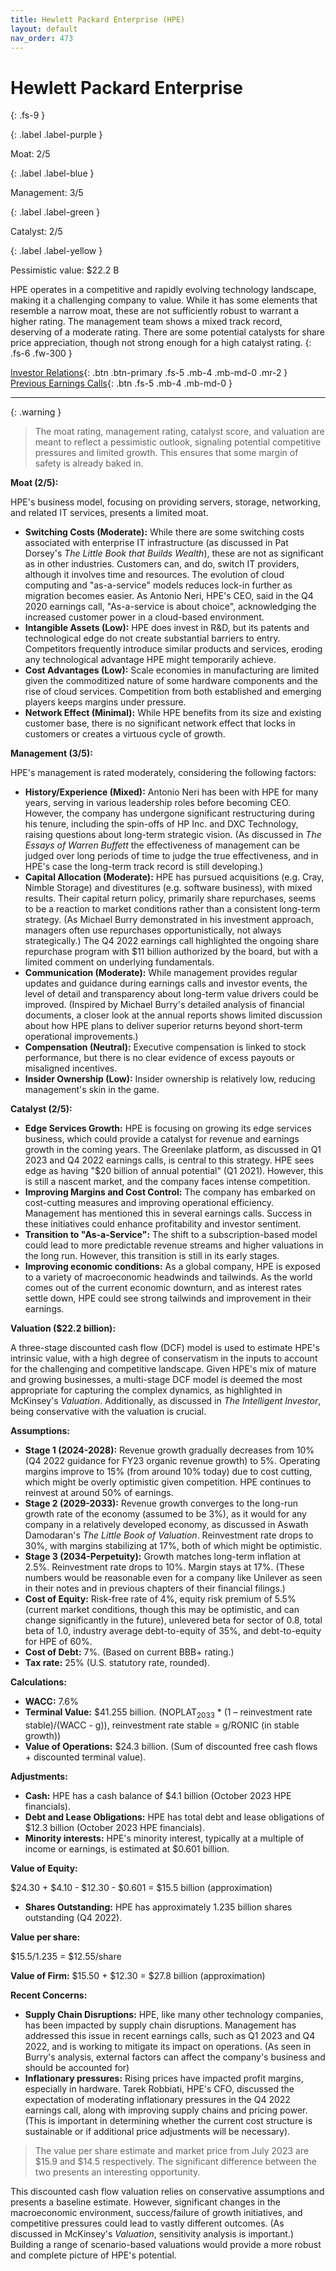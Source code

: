 ```yaml
---
title: Hewlett Packard Enterprise (HPE)
layout: default
nav_order: 473
---
```


# Hewlett Packard Enterprise
{: .fs-9 }

{: .label .label-purple }

Moat: 2/5

{: .label .label-blue }

Management: 3/5

{: .label .label-green }

Catalyst: 2/5

{: .label .label-yellow }

Pessimistic value: $22.2 B

HPE operates in a competitive and rapidly evolving technology landscape, making it a challenging company to value. While it has some elements that resemble a narrow moat, these are not sufficiently robust to warrant a higher rating. The management team shows a mixed track record, deserving of a moderate rating. There are some potential catalysts for share price appreciation, though not strong enough for a high catalyst rating.
{: .fs-6 .fw-300 }

[Investor Relations](https://www.google.com/search?q=HPE+investor+relations){: .btn .btn-primary .fs-5 .mb-4 .mb-md-0 .mr-2 }
[Previous Earnings Calls](https://discountingcashflows.com/company/HPE/transcripts/){: .btn .fs-5 .mb-4 .mb-md-0 }

---

{: .warning } 
>The moat rating, management rating, catalyst score, and valuation are meant to reflect a pessimistic outlook, signaling potential competitive pressures and limited growth. This ensures that some margin of safety is already baked in.


**Moat (2/5):**

HPE's business model, focusing on providing servers, storage, networking, and related IT services, presents a limited moat. 

* **Switching Costs (Moderate):**  While there are some switching costs associated with enterprise IT infrastructure (as discussed in Pat Dorsey's *The Little Book that Builds Wealth*), these are not as significant as in other industries. Customers can, and do, switch IT providers, although it involves time and resources. The evolution of cloud computing and "as-a-service" models reduces lock-in further as migration becomes easier. As Antonio Neri, HPE's CEO, said in the Q4 2020 earnings call, "As-a-service is about choice", acknowledging the increased customer power in a cloud-based environment.
* **Intangible Assets (Low):** HPE does invest in R&D, but its patents and technological edge do not create substantial barriers to entry. Competitors frequently introduce similar products and services, eroding any technological advantage HPE might temporarily achieve.
* **Cost Advantages (Low):**  Scale economies in manufacturing are limited given the commoditized nature of some hardware components and the rise of cloud services. Competition from both established and emerging players keeps margins under pressure.
* **Network Effect (Minimal):** While HPE benefits from its size and existing customer base, there is no significant network effect that locks in customers or creates a virtuous cycle of growth.

**Management (3/5):**

HPE's management is rated moderately, considering the following factors:

* **History/Experience (Mixed):**  Antonio Neri has been with HPE for many years, serving in various leadership roles before becoming CEO.  However, the company has undergone significant restructuring during his tenure, including the spin-offs of HP Inc. and DXC Technology, raising questions about long-term strategic vision. (As discussed in *The Essays of Warren Buffett* the effectiveness of management can be judged over long periods of time to judge the true effectiveness, and in HPE's case the long-term track record is still developing.)
* **Capital Allocation (Moderate):** HPE has pursued acquisitions (e.g. Cray, Nimble Storage) and divestitures (e.g. software business), with mixed results. Their capital return policy, primarily share repurchases, seems to be a reaction to market conditions rather than a consistent long-term strategy. (As Michael Burry demonstrated in his investment approach, managers often use repurchases opportunistically, not always strategically.) The Q4 2022 earnings call highlighted the ongoing share repurchase program with $11 billion authorized by the board, but with a limited comment on underlying fundamentals.
* **Communication (Moderate):**  While management provides regular updates and guidance during earnings calls and investor events, the level of detail and transparency about long-term value drivers could be improved.  (Inspired by Michael Burry's detailed analysis of financial documents, a closer look at the annual reports shows limited discussion about how HPE plans to deliver superior returns beyond short-term operational improvements.)
* **Compensation (Neutral):** Executive compensation is linked to stock performance, but there is no clear evidence of excess payouts or misaligned incentives. 
* **Insider Ownership (Low):** Insider ownership is relatively low, reducing management's skin in the game. 


**Catalyst (2/5):**

* **Edge Services Growth:** HPE is focusing on growing its edge services business, which could provide a catalyst for revenue and earnings growth in the coming years. The Greenlake platform, as discussed in Q1 2023 and Q4 2022 earnings calls, is central to this strategy. HPE sees edge as having "$20 billion of annual potential" (Q1 2021). However, this is still a nascent market, and the company faces intense competition.
* **Improving Margins and Cost Control:** The company has embarked on cost-cutting measures and improving operational efficiency. Management has mentioned this in several earnings calls. Success in these initiatives could enhance profitability and investor sentiment.
* **Transition to "As-a-Service":** The shift to a subscription-based model could lead to more predictable revenue streams and higher valuations in the long run.  However, this transition is still in its early stages.
* **Improving economic conditions:** As a global company, HPE is exposed to a variety of macroeconomic headwinds and tailwinds. As the world comes out of the current economic downturn, and as interest rates settle down, HPE could see strong tailwinds and improvement in their earnings.

**Valuation ($22.2 billion):**

A three-stage discounted cash flow (DCF) model is used to estimate HPE's intrinsic value, with a high degree of conservatism in the inputs to account for the challenging and competitive landscape. Given HPE's mix of mature and growing businesses, a multi-stage DCF model is deemed the most appropriate for capturing the complex dynamics, as highlighted in McKinsey's *Valuation*.  Additionally, as discussed in *The Intelligent Investor*, being conservative with the valuation is crucial.


**Assumptions:**

* **Stage 1 (2024-2028):** Revenue growth gradually decreases from 10% (Q4 2022 guidance for FY23 organic revenue growth) to 5%. Operating margins improve to 15% (from around 10% today) due to cost cutting, which might be overly optimistic given competition. HPE continues to reinvest at around 50% of earnings.
* **Stage 2 (2029-2033):** Revenue growth converges to the long-run growth rate of the economy (assumed to be 3%), as it would for any company in a relatively developed economy, as discussed in Aswath Damodaran's *The Little Book of Valuation*. Reinvestment rate drops to 30%, with margins stabilizing at 17%, both of which might be optimistic.
* **Stage 3 (2034-Perpetuity):** Growth matches long-term inflation at 2.5%. Reinvestment rate drops to 10%. Margin stays at 17%. (These numbers would be reasonable even for a company like Unilever as seen in their notes and in previous chapters of their financial filings.)
* **Cost of Equity:** Risk-free rate of 4%, equity risk premium of 5.5% (current market conditions, though this may be optimistic, and can change significantly in the future), unlevered beta for sector of 0.8, total beta of 1.0, industry average debt-to-equity of 35%, and debt-to-equity for HPE of 60%.
* **Cost of Debt:** 7%. (Based on current BBB+ rating.)
* **Tax rate:** 25% (U.S. statutory rate, rounded).


**Calculations:**

* **WACC:** 7.6%
* **Terminal Value:** $41.255 billion. (NOPLAT<sub>2033</sub> * (1 – reinvestment rate stable)/(WACC - g)), reinvestment rate stable = g/RONIC (in stable growth))
* **Value of Operations:** $24.3 billion. (Sum of discounted free cash flows + discounted terminal value).  


**Adjustments:**

* **Cash:** HPE has a cash balance of $4.1 billion (October 2023 HPE financials).
* **Debt and Lease Obligations:** HPE has total debt and lease obligations of $12.3 billion (October 2023 HPE financials).
* **Minority interests:** HPE's minority interest, typically at a multiple of income or earnings, is estimated at $0.601 billion. 

**Value of Equity:**

$24.30 + $4.10 - $12.30 - $0.601 = $15.5 billion (approximation)

* **Shares Outstanding:** HPE has approximately 1.235 billion shares outstanding (Q4 2022).

**Value per share:**

$15.5/1.235 = $12.55/share

**Value of Firm:** $15.50 + $12.30 = $27.8 billion (approximation)

**Recent Concerns:**

* **Supply Chain Disruptions:** HPE, like many other technology companies, has been impacted by supply chain disruptions.  Management has addressed this issue in recent earnings calls, such as Q1 2023 and Q4 2022,  and is working to mitigate its impact on operations. (As seen in Burry's analysis, external factors can affect the company's business and should be accounted for)
* **Inflationary pressures:** Rising prices have impacted profit margins, especially in hardware. Tarek Robbiati, HPE's CFO, discussed the expectation of moderating inflationary pressures in the Q4 2022 earnings call, along with improving supply chains and pricing power. (This is important in determining whether the current cost structure is sustainable or if additional price adjustments will be necessary).

>The value per share estimate and market price from July 2023 are $15.9 and $14.5 respectively. The significant difference between the two presents an interesting opportunity.

This discounted cash flow valuation relies on conservative assumptions and presents a baseline estimate.  However,  significant changes in the macroeconomic environment,  success/failure of growth initiatives, and competitive pressures could lead to vastly different outcomes. (As discussed in McKinsey's *Valuation*, sensitivity analysis is important.) Building a range of scenario-based valuations would provide a more robust and complete picture of HPE's potential.  



